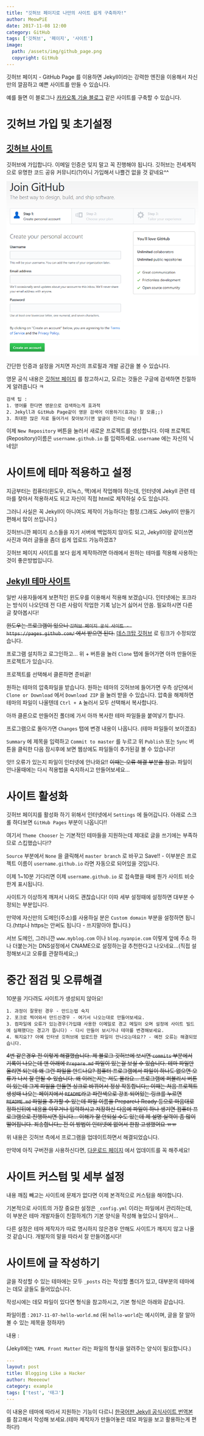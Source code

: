 ```yaml
---
title: "깃허브 페이지로 나만의 사이트 쉽게 구축하자!"
author: MeowPiE
date: 2017-11-08 12:00
category: GitHub
tags: ['깃허브', '페이지', '사이트']
image:
  path: /assets/img/github_page.png
  copyright: GitHub
---
```


깃허브 페이지 - GitHub Page 를 이용하면 Jekyll이라는 강력한 엔진을 이용해서 자신만의 깔끔하고 예쁜 사이트를 만들 수 있습니다.

예를 들면 이 블로그나 [카카오톡 기술 블로그](http://tech.kakao.com/) 같은 사이트를 구축할 수 있습니다.

# 깃허브 가입 및 초기설정

## [깃허브 사이트](https://github.com/)

깃허브에 가입합니다. 이메일 인증은 잊지 말고 꼭 진행해야 됩니다. 깃허브는 전세계적으로 유명한 코드 공유 커뮤니티(?)이니 가입해서 나쁠건 없을 것 같네요^^

![가입창](/assets/img/2017-11-08-create-github-page/github_signup.png)

간단한 인증과 설정을 거치면 자신의 프로필과 개발 공간을 볼 수 있습니다.

영문 공식 내용은 [깃허브 페이지](https://pages.github.com/) 를 참고하시고, 모르는 것들은 구글에 검색하면 친절하게 알려줍니다 ㅋ

```text
검색 팁 :
1. 영어를 한다면 영문으로 검색하는게 효과적
2. Jekyll과 GitHub Page같이 영문 검색어 이용하기(효과는 잘 모름;;)
3. 최대한 많은 자료 들어가서 찾아보기(맨 앞글이 진리는 아님!)
```

이제 `New Repository` 버튼을 눌러서 새로운 프로젝트를 생성합니다. 이때 프로젝트(Repository)이름은 `username.github.io` 를 입력하세요. `username` 에는 자신의 닉네임!

# 사이트에 테마 적용하고 설정

지금부터는 컴퓨터(윈도우, 리눅스, 맥)에서 작업해야 하는데, 인터넷에 Jekyll 관련 테마를 찾아서 적용하셔도 되고 자신이 직접 html로 제작하실 수도 있습니다.

그러니 사실은 꼭 Jekyll이 아니여도 제작이 가능하다는 함정.(그래도 Jekyll이 만들기 편해서 많이 쓰입니다.)

깃허브니깐 페이지 소스들을 자기 서버에 백업하지 않아도 되고, Jekyll이랑 같이쓰면 사진과 여러 글들을 좀더 쉽게 업로드 가능하겠죠?

깃허브 페이지 사이트를 보다 쉽게 제작하려면 아래에서 원하는 테마를 적용해 사용하는것이 좋은방법입니다.

## [Jekyll 테마 사이트](http://jekyllthemes.org/)

일반 사용자들에게 보편적인 윈도우를 이용해서 적용해 보겠습니다. 인터넷에는 포크라는 방식이 나오던데 전 다른 사람이 작업한 기록 남는거 싫어서 안씀. 필요하시면 다른 글 찾아봅시다!

~~윈도우는 프로그램이 있으니 `깃허브 페이지 공식 사이트 - https://pages.github.com/` 에서 받으면 된다.~~ [데스크탑 깃허브](https://desktop.github.com/) 로 링크가 수정되었습니다.

프로그램 설치하고 로그인하고... 위 + 버튼을 눌러 `Clone` 탭에 들어가면 아까 만들어둔 프로젝트가 있습니다.

프로젝트를 선택해서 클론하면 준비끝!

원하는 테마의 압축파일을 받습니다. 원하는 테마의 깃허브에 들어가면 우측 상단에서 `Clone or Download` 에서 `Download ZIP` 을 눌러 받을 수 있습니다. 압축을 해제하면 테마의 파일이 나올텐데 `Ctrl + A` 눌러서 모두 선택해서 복사합니다.

아까 클론으로 만들어진 폴더에 가서 아까 복사한 테마 파일들을 붙여넣기 합니다.

프로그램으로 돌아가면 `Changes` 탭에 변경 내용이 나옵니다. (테마 파일들이 보이겠죠)

`Summary` 에 제목을 입력하고 `Commit to master` 를 누르고 위 `Publish` 또는 `Sync` 버튼을 클릭한 다음 잠시후에 보면 웹상에도 파일들이 추가된걸 볼 수 있습니다!

앗!! 오류가 있는지 파일이 인터넷에 안나와요!! ~~이때는 오류 해결 부분을 참고.~~ 파일이 안나올때에는 다시 적용법을 숙지하시고 만들어보세요...

# 사이트 활성화

깃허브 페이지를 활성화 하기 위해서 인터넷에서 `Settings` 에 들어갑니다. 아래로 스크롤 하다보면 `GitHub Pages` 부분이 나옵니다!!

여기서 `Theme Chooser` 는 기본적인 테마들을 지원하는데 제대로 글을 쓰기에는 부족하므로 스킵했습니다!?

`Source` 부분에서 `None` 을 클릭해서 `master branch` 로 바꾸고 Save!! - 이부분은 프로젝트 이름이 `username.github.io` 라면 자동으로 되어있을 것입니다.

이제 1~10분 기다리면 이제 `username.github.io` 로 접속했을 때에 뭔가 사이트 비슷한게 표시됩니다.

사이트가 이상하게 깨져서 나와도 괜찮습니다! 이따 세부 설정때에 설정하면 대부분 수정되는 부분입니다.

만약에 자신만의 도메인(주소)를 사용하실 분은 `Custom domain` 부분을 설정하면 됩니다.(http나 https는 안써도 됩니다 - 쓰지말아야 합니다.)

서브 도메인, 그러니깐 `www.myblog.com` 이나 `blog.nyanpie.com` 이렇게 앞에 주소 하나 더붙는거는 DNS설정에서 CNAME으로 설정하는걸 추천한다고 나오네요...(직접 설정해보시고 오류를 관찰하세요;;)

# 중간 점검 및 오류해결

10분을 기다려도 사이트가 생성되지 않아요!

```text
1. 과정이 잘못된 경우 - 만드는법 숙지
2. 포크로 찍어와서 만드신경우 - 여기서 나오는대로 만들어보세요.
3. 컴파일에 오류가 있는경우(가입떄 사용한 이메일로 경고 메일이 오며 설정에 사이트 빌드에 실패했다는 경고가 뜹니다) - 다시 만들어 보시거나 테마를 변경해보세요.
4. 뭐지요?? 아예 인터넷 깃허브에 업로드한 파일이 안나오는데요?? - 예전 오류는 해결되었습니다.
```

~~4번 같은경우 전 이렇게 해결했습니다. 제 블로그 깃허브에 보시면 `commits` 부분에서 기록이 나오는데 맨 아래에 `Prepare.md` 파일이 있는걸 보실 수 있습니다. 테마 파일만 올리면 되는데 왜 그런 파일을 만드나요? 컴퓨터 프로그램에서 파일이 하나도 없으면 오류가 나서 잘 안될 수 있습니다. 왜 이러는지는 저도 몰라요... 프로그램에 퍼블리시 버튼이 있는데 그게 파일을 만들면 싱크로 바뀌어서 정상 작동합니다;; 이때는 처음 프로젝트 생성때 나오는 페이지에서 `README`라고 파란색으로 강조 되어있는 링크를 누르면 `README.md` 파일을 추가할 수 있는데 파일 이름을 Prepare나 Ready 등으로 마음대로 정하신뒤에 내용을 아무거나 입력하시고 저장하신 다음에 파일이 하나 생기면 컴퓨터 프로그램으로 진행하시면 됩니다... 이해가 잘 안되실 수도 있는데 제 설명 실력이 좀 많이 떨어집니다. 죄송합니다;; 전 이 방법이 인터넷에 없어서 한참 고생했어요 ㅠㅠ~~

위 내용은 깃허브 측에서 프로그램을 업데이트하면서 해결되었습니다.

만약에 아직 구버전을 사용하신다면, [다운로드 페이지](https://desktop.github.com/) 에서 업데이트를 꼭 해주세요!

# 사이트 커스텀 및 세부 설정

내용 깨짐 빼고는 사이트에 문제가 없다면 이제 본격적으로 커스텀을 해야합니다.

기본적으로 사이트의 가장 중요한 설정은 `_config.yml` 이라는 파일에서 관리하는데, 이 부분은 테마 개발자들이 친절하게(?) 기본 양식을 작성해 놓았으니 알아서...

다른 설정은 테마 제작자가 따로 명시하지 않은경우 안해도 사이트가 깨지지 않고 나올 것 같습니다. 개발자의 말을 따라서 잘 만들어봅시다!

# 사이트에 글 작성하기

글을 작성할 수 있는 테마에는 모두 `_posts` 라는 작성할 폴더가 있고, 대부분의 테마에는 데모 글들도 들어있습니다.

작성시에는 데모 파일이 있다면 형식을 참고하시고, 기본 형식은 아래와 같습니다.

파일이름 : `2017-11-07-hello-world.md` (뒤 `hello-world`는 예시이며, 글을 잘 알아볼 수 있는 제목을 정하자!)

내용 :

(Jekyll에는 `YAML Front Matter` 라는 파일의 형식을 알려주는 양식이 필요합니다.)

```yaml
---
layout: post
title: Blogging Like a Hacker
author: Meeeeow!
category: example
tags: ['test', '태그']
---
```

이 내용은 테마에 따라서 지원하는 기능이 다르니 [한국어판 Jekyll 공식사이트 번역본](http://jekyllrb-ko.github.io/docs/posts/) 를 참고해서 작성해 보세요.(테마 제작자가 만들어놓은 데모 파일을 보고 활용하는게 편하다!)

